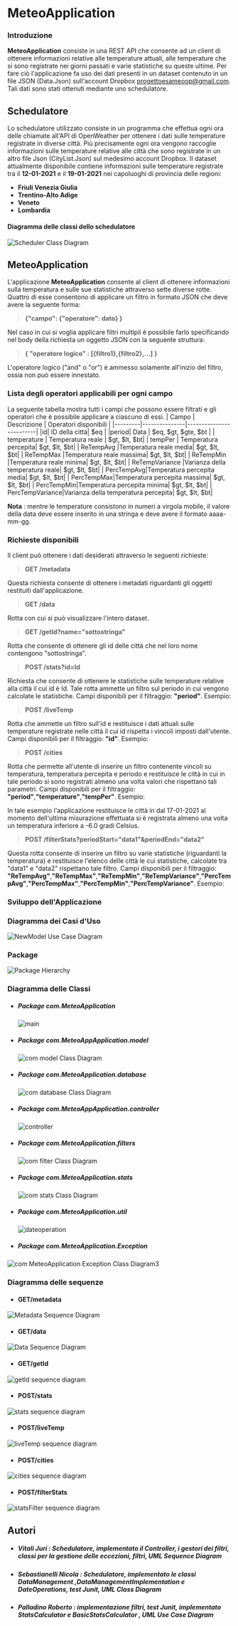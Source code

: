 # **MeteoApplication**

### **Introduzione**
**MeteoApplication** consiste in una REST API che consente ad un client di ottenere informazioni relative alle temperature attuali, alle temperature che si sono registrate nei giorni passati e varie statistiche su queste ultime. Per fare ciò l'applicazione fa uso dei dati presenti in un dataset contenuto in un file JSON (Data.Json) sull'account Dropbox progettoesameoop@gmail.com. Tali dati sono stati ottenuti mediante uno schedulatore.
## **Schedulatore**
Lo schedulatore utilizzato consiste in un programma che effettua ogni ora delle chiamate all'API di OpenWeather per ottenere i dati sulle temperature registrate in diverse città. Più precisamente ogni ora vengono raccoglie informazioni sulle temperature relative alle città che sono registrate in un altro file Json (CityList.Json) sul medesimo account Dropbox.
Il dataset attualmente disponibile contiene informazioni sulle temperature registrate tra il **12-01-2021** e il **19-01-2021** nei capoluoghi di provincia delle regioni:
- **Friuli Venezia Giulia**
- **Trentino-Alto Adige**
- **Veneto**
- **Lombardia**

#### Diagramma delle classi dello schedulatore

![Scheduler Class Diagram](https://user-images.githubusercontent.com/75090467/105213502-118e1400-5b4f-11eb-8806-a2a5e11a6840.jpg)

## **MeteoApplication**
L'applicazione **MeteoApplication** consente al client di ottenere informazioni sulla temperatura e sulle sue statistiche attraverso sette diverse rotte. 
Quattro di esse consentono di applicare un filtro in formato JSON che deve avere la seguente forma:

>__{"campo": {"operatore": dato} }__

Nel caso in cui si voglia applicare filtri multipli è possibile farlo specificando nel body della richiesta un oggetto JSON con la seguente struttura:

  >__{ "operatore logico" : [{filtro1},{filtro2},...] }__

L'operatore logico ("and" o "or") è ammesso solamente all'inizio del filtro, ossia non può essere innestato.

### **Lista degli operatori applicabili per ogni campo**
La seguente tabella mostra tutti i campi che possono essere filtrati e gli operatori che è possibile applicare a ciascuno di essi. 
|  Campo  |  Descrizione  |  Operatori disponibili  |
|---------|---------------|-------------------------|
|id| ID della città|  $eq |
|period| Data | $eq, $gt, $gte, $bt |
| temperature | Temperatura reale | $gt, $lt, $bt|
| tempPer | Temperatura percepita| $gt, $lt, $bt|
| ReTempAvg |Temperatura reale media| $gt, $lt, $bt|
| ReTempMax |Temperatura reale massima| $gt, $lt, $bt|
| ReTempMin |Temperatura reale minima| $gt, $lt, $bt|
| ReTempVariance |Varianza della temperatura reale| $gt, $lt, $bt|
| PercTempAvg|Temperatura percepita media| $gt, $lt, $bt|
| PercTempMax|Temperatura percepita massima| $gt, $lt, $bt|
| PercTempMin|Temperatura percepita minima| $gt, $lt, $bt|
| PercTempVariance|Varianza della temperatura percepita| $gt, $lt, $bt|

__Nota__ : mentre le temperature consistono in numeri a virgola mobile, il valore della data deve essere inserito in una stringa e deve avere il formato aaaa-mm-gg.

### **Richieste disponibili**
Il client può ottenere i dati desiderati attraverso le seguenti richieste:
> **GET /metadata**

Questa richiesta consente di ottenere i metadati riguardanti gli oggetti restituiti dall'applicazione.

> **GET /data**

Rotta con cui si può visualizzare l'intero dataset.

> **GET /getId?name="sottostringa"**

Rotta che consente di ottenere gli id delle città che nel loro nome contengono "sottostringa".

> **POST /stats?id=Id**

Richiesta che consente di ottenere le statistiche sulle temperature relative alla città il cui id è Id. Tale rotta ammette un filtro sul periodo in cui vengono calcolate le statistiche.
Campi disponibili per il filtraggio: **"period"**.
Esempio:

> **POST /liveTemp**

Rotta che ammette un filtro sull'id e restituisce i dati attuali sulle temperature registrate nelle città il cui id rispetta i vincoli imposti dall'utente.
Campi disponibili per il filtraggio: **"id"**.
Esempio:

> **POST /cities** 

Rotta che permette all'utente di inserire un filtro contenente vincoli su temperatura, temperatura percepita e periodo e restituisce le città in cui in tale periodo si sono registrati almeno una volta valori che rispettano tali parametri.
Campi disponibili per il filtraggio: **"period"**,**"temperature"**,**"tempPer"**.
Esempio:

In tale esempio l'applicazione restituisce le città in dal 17-01-2021 al momento dell'ultima misurazione effettuata si è registrata almeno una volta un temperatura inferiore a -6.0 gradi Celsius.

> **POST /filterStats?periodStart="data1"&periodEnd="data2"**

Questa rotta consente di inserire un filtro su varie statistiche (riguardanti la temperatura) e restituisce l'elenco delle città le cui statistiche, calcolate tra "data1" e "data2" rispettano tale filtro.
Campi disponibili per il filtraggio: **"ReTempAvg"**,**"ReTempMax"**,**"ReTempMin"**,**"ReTempVariance"**,**"PercTempAvg"**,**"PercTempMax"**,**"PercTempMin"**,**"PercTempVariance"**.
Esempio:

### **Sviluppo dell'Applicazione**
### Diagramma dei Casi d'Uso
![NewModel Use Case Diagram](https://user-images.githubusercontent.com/75090467/105073349-3e76f400-5a87-11eb-8e7a-d636d19c8b9f.jpg)

### Package
![Package Hierarchy](https://user-images.githubusercontent.com/75090467/105076468-623c3900-5a8b-11eb-9f51-5ba25a6ad193.jpg)

### Diagramma delle Classi
* ##### Package com.MeteoApplication
    ![main](https://user-images.githubusercontent.com/75090467/105213765-65006200-5b4f-11eb-853a-3154dda9b7f1.PNG)

* ##### Package com.MeteoAppApplication.model
     ![com model Class Diagram](https://user-images.githubusercontent.com/75090467/105073730-b9400f00-5a87-11eb-9121-c7366467b537.jpg)

* ##### Package com.MeteoApplication.database
    ![com database Class Diagram](https://user-images.githubusercontent.com/75090467/105074753-17212680-5a89-11eb-9982-83fee4ef00fb.jpg)

* ##### Package com.MeteoAppApplication.controller
    ![controller](https://user-images.githubusercontent.com/75090467/105213032-75fca380-5b4e-11eb-9b0d-b68703219865.PNG)

* ##### Package com.MeteoApplication.filters
    ![com filter Class Diagram](https://user-images.githubusercontent.com/75090467/105073010-bf81bb80-5a86-11eb-99cc-41d8e33bd24e.jpg)

* ##### Package com.MeteoApplication.stats
    ![com stats Class Diagram](https://user-images.githubusercontent.com/75090467/105208114-9e819f00-5b48-11eb-8ecc-b2034ca2363d.jpg)

* ##### Package com.MeteoApplication.util
    ![dateoperation](https://user-images.githubusercontent.com/75090467/105212673-0c7c9500-5b4e-11eb-972c-a1b4ed46e6b3.PNG)

* ##### Package com.MeteoApplication.Exception
![com MeteoApplication Exception Class Diagram3](https://user-images.githubusercontent.com/75090467/105078753-be548c80-5a8e-11eb-9674-077dfeab4b34.jpg)

### Diagramma delle sequenze

* #### GET/metadata
![Metadata Sequence Diagram](https://user-images.githubusercontent.com/75083712/105418371-4e383900-5c3d-11eb-8e01-63fc1f7ac770.jpg)

* #### GET/data
![Data Sequence Diagram](https://user-images.githubusercontent.com/75083712/105418443-7162e880-5c3d-11eb-9b7e-0c61402778ae.jpg)

* #### GET/getId
![getId sequence diagram](https://user-images.githubusercontent.com/75083712/105418479-7fb10480-5c3d-11eb-906d-c4a61d0e4e80.jpg)

* #### POST/stats
![stats sequence diagram](https://user-images.githubusercontent.com/75083712/105418512-8b043000-5c3d-11eb-9ce0-e8974619b431.jpg)

* #### POST/liveTemp
![liveTemp sequence diagram](https://user-images.githubusercontent.com/75083712/105418584-a8d19500-5c3d-11eb-804b-8668443d762b.jpg)

* #### POST/cities
![cities sequence diagram](https://user-images.githubusercontent.com/75083712/105418617-b71fb100-5c3d-11eb-8bdf-e6e52b5deec4.jpg)

* #### POST/filterStats
![statsFilter sequence diagram](https://user-images.githubusercontent.com/75083712/105418720-e0404180-5c3d-11eb-8810-7d3222bad38d.jpg)

## Autori
* ##### Vitali Juri : Schedulatore, implementato il Controller, i gestori dei filtri, classi per la gestione delle eccezioni, filtri, UML Sequence Diagram
* ##### Sebastianelli Nicola : Schedulatore, implementato le classi DataManagement ,DataManagementImplementation e DateOperations, test Junit, UML Class Diagram
* ##### Palladino Roberto : implementazione filtri, test Junit, implementato StatsCalculator e BasicStatsCalculator , UML Use Case Diagram
